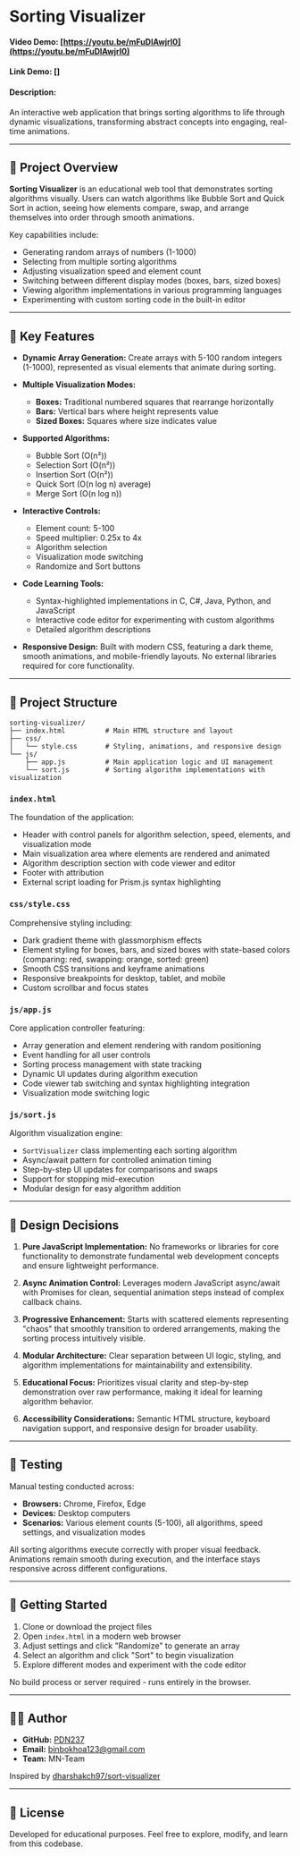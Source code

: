 # Sorting Visualizer

#### Video Demo: [https://youtu.be/mFuDlAwjrl0](https://youtu.be/mFuDlAwjrl0)

#### Link Demo: []
#### Description:
An interactive web application that brings sorting algorithms to life through dynamic visualizations, transforming abstract concepts into engaging, real-time animations.

---

## 📌 Project Overview

**Sorting Visualizer** is an educational web tool that demonstrates sorting algorithms visually. Users can watch algorithms like Bubble Sort and Quick Sort in action, seeing how elements compare, swap, and arrange themselves into order through smooth animations.

Key capabilities include:
- Generating random arrays of numbers (1-1000)
- Selecting from multiple sorting algorithms
- Adjusting visualization speed and element count
- Switching between different display modes (boxes, bars, sized boxes)
- Viewing algorithm implementations in various programming languages
- Experimenting with custom sorting code in the built-in editor

---

## 🌟 Key Features

- **Dynamic Array Generation:**
  Create arrays with 5-100 random integers (1-1000), represented as visual elements that animate during sorting.

- **Multiple Visualization Modes:**
  - **Boxes:** Traditional numbered squares that rearrange horizontally
  - **Bars:** Vertical bars where height represents value
  - **Sized Boxes:** Squares where size indicates value

- **Supported Algorithms:**
  - Bubble Sort (O(n²))
  - Selection Sort (O(n²))
  - Insertion Sort (O(n²))
  - Quick Sort (O(n log n) average)
  - Merge Sort (O(n log n))

- **Interactive Controls:**
  - Element count: 5-100
  - Speed multiplier: 0.25x to 4x
  - Algorithm selection
  - Visualization mode switching
  - Randomize and Sort buttons

- **Code Learning Tools:**
  - Syntax-highlighted implementations in C, C#, Java, Python, and JavaScript
  - Interactive code editor for experimenting with custom algorithms
  - Detailed algorithm descriptions

- **Responsive Design:**
  Built with modern CSS, featuring a dark theme, smooth animations, and mobile-friendly layouts. No external libraries required for core functionality.

---

## 📂 Project Structure

```
sorting-visualizer/
├── index.html          # Main HTML structure and layout
├── css/
│   └── style.css       # Styling, animations, and responsive design
└── js/
    ├── app.js          # Main application logic and UI management
    └── sort.js         # Sorting algorithm implementations with visualization
```

### `index.html`
The foundation of the application:
- Header with control panels for algorithm selection, speed, elements, and visualization mode
- Main visualization area where elements are rendered and animated
- Algorithm description section with code viewer and editor
- Footer with attribution
- External script loading for Prism.js syntax highlighting

### `css/style.css`
Comprehensive styling including:
- Dark gradient theme with glassmorphism effects
- Element styling for boxes, bars, and sized boxes with state-based colors (comparing: red, swapping: orange, sorted: green)
- Smooth CSS transitions and keyframe animations
- Responsive breakpoints for desktop, tablet, and mobile
- Custom scrollbar and focus states

### `js/app.js`
Core application controller featuring:
- Array generation and element rendering with random positioning
- Event handling for all user controls
- Sorting process management with state tracking
- Dynamic UI updates during algorithm execution
- Code viewer tab switching and syntax highlighting integration
- Visualization mode switching logic

### `js/sort.js`
Algorithm visualization engine:
- `SortVisualizer` class implementing each sorting algorithm
- Async/await pattern for controlled animation timing
- Step-by-step UI updates for comparisons and swaps
- Support for stopping mid-execution
- Modular design for easy algorithm addition

---

## 🧠 Design Decisions

1. **Pure JavaScript Implementation:**
   No frameworks or libraries for core functionality to demonstrate fundamental web development concepts and ensure lightweight performance.

2. **Async Animation Control:**
   Leverages modern JavaScript async/await with Promises for clean, sequential animation steps instead of complex callback chains.

3. **Progressive Enhancement:**
   Starts with scattered elements representing "chaos" that smoothly transition to ordered arrangements, making the sorting process intuitively visible.

4. **Modular Architecture:**
   Clear separation between UI logic, styling, and algorithm implementations for maintainability and extensibility.

5. **Educational Focus:**
   Prioritizes visual clarity and step-by-step demonstration over raw performance, making it ideal for learning algorithm behavior.

6. **Accessibility Considerations:**
   Semantic HTML structure, keyboard navigation support, and responsive design for broader usability.

---

## 🧪 Testing

Manual testing conducted across:
- **Browsers:** Chrome, Firefox, Edge
- **Devices:** Desktop computers
- **Scenarios:** Various element counts (5-100), all algorithms, speed settings, and visualization modes

All sorting algorithms execute correctly with proper visual feedback. Animations remain smooth during execution, and the interface stays responsive across different configurations.

---

## 🚀 Getting Started

1. Clone or download the project files
2. Open `index.html` in a modern web browser
3. Adjust settings and click "Randomize" to generate an array
4. Select an algorithm and click "Sort" to begin visualization
5. Explore different modes and experiment with the code editor

No build process or server required - runs entirely in the browser.

---

## 👨‍💻 Author

- **GitHub:** [PDN237](https://github.com/PDN237)
- **Email:** binbokhoa123@gmail.com
- **Team:** MN-Team

Inspired by [dharshakch97/sort-visualizer](https://github.com/dharshakch97/sort-visualizer)

---

## 📝 License

Developed for educational purposes. Feel free to explore, modify, and learn from this codebase.
